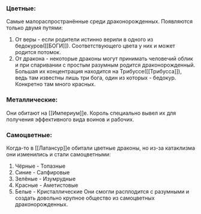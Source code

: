 ### Цветные:
Самые малораспространённые среди драконорожденных. Появляются только двумя путями:
1. От веры - если родители истинно верили в одного из бедокуров([[БОГИ]]). Соответствующего цвета у них и может родится потомок.
2. От дракона - некоторые драконы могут принимать человечий облик и при спаривании с простым разумным родится драконорожденный.
Большая их концентрация находится на Трибуссе([[Трибусса]]), ведь там известны лишь три бога, один из которых - бедокур. Конкретно там много красных. 
### Металлические:
Они обитают на [[Империум]]е. Король специально вывел их для получения эффективного вида воинов и рабочих.
### Самоцветные:
Когда-то в [[Латансур]]е обитали цветные драконы, но из-за катаклизма они изменились и стали самоцветными:
1. Чёрные - Топазные
2. Синие - Сапфировые
3. Зелёные - Изумрудные
4. Красные - Аметистовые
5. Белые - Кристаллические
Они смогли расплодится с разумными и создать довольно крупное общество из самоцветных драконорожденных.